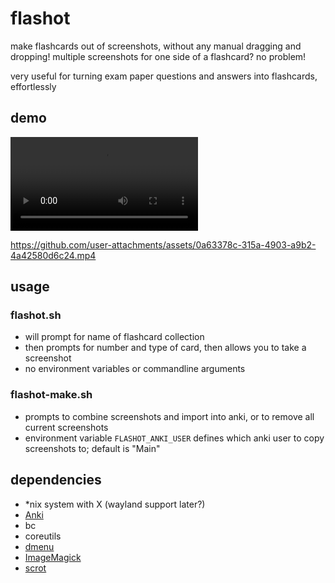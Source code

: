 # flashot
make flashcards out of screenshots, without any manual dragging and dropping!
multiple screenshots for one side of a flashcard? no problem!

very useful for turning exam paper questions and answers into flashcards,
effortlessly

## demo
![demo](demo.mp4)

https://github.com/user-attachments/assets/0a63378c-315a-4903-a9b2-4a42580d6c24.mp4


## usage
### flashot.sh
- will prompt for name of flashcard collection
- then prompts for number and type of card, then allows you to take a
  screenshot
- no environment variables or commandline arguments

### flashot-make.sh
- prompts to combine screenshots and import into anki, or to remove all current
  screenshots
- environment variable `FLASHOT_ANKI_USER` defines which anki user to copy
  screenshots to; default is "Main"

## dependencies
- *nix system with X (wayland support later?)
- [Anki](https://apps.ankiweb.net/)
- bc
- coreutils
- [dmenu](https://tools.suckless.org/dmenu/)
- [ImageMagick](https://www.imagemagick.org/)
- [scrot](https://github.com/resurrecting-open-source-projects/scrot)
